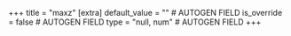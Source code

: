 +++
title = "maxz"
[extra]
default_value = "" # AUTOGEN FIELD
is_override = false # AUTOGEN FIELD
type = "null, num" # AUTOGEN FIELD
+++